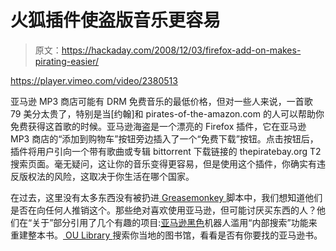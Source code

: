 # 火狐插件使盗版音乐更容易

> 原文：<https://hackaday.com/2008/12/03/firefox-add-on-makes-pirating-easier/>

<https://player.vimeo.com/video/2380513>

</div> <p>亚马逊 MP3 商店可能有 DRM 免费音乐的最低价格，但对一些人来说，一首歌 79 美分太贵了，特别是当[约翰]和 pirates-of-the-amazon.com 的人可以帮助你免费获得这首歌的时候。亚马逊海盗是一个漂亮的 Firefox 插件，它在亚马逊 MP3 商店的“添加到购物车”按钮旁边插入了一个“免费下载”按钮。点击按钮后，插件将用户引向一个带有歌曲或专辑 bittorrent 下载链接的 thepiratebay.org T2 搜索页面。毫无疑问，这让你的音乐变得更容易，但是使用这个插件，你确实有违反版权法的风险，这取决于你生活在哪个国家。</p> <p>在过去，这里没有太多东西没有被扔进<a href="http://www.greasespot.net/" target="_blank"> Greasemonkey </a>脚本中，我们想知道他们是否在向任何人推销这个。那些绝对喜欢使用亚马逊，但可能讨厌买东西的人？他们在“关于”部分引用了几个有趣的项目:<a href="http://www.amazon-noir.com/index0000.html" target="_blank">亚马逊黑色</a>机器人滥用“内部搜索”功能来重建整本书。<a href="http://ouseful.open.ac.uk/blogarchive/006028.html" target="_blank"> OU Library </a>搜索你当地的图书馆，看看是否有你要找的亚马逊书。</p> </body> </html>